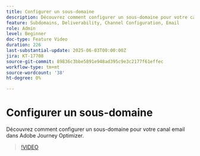 ```yaml
---
title: Configurer un sous-domaine
description: Découvrez comment configurer un sous-domaine pour votre canal email dans Adobe Journey Optimizer.
feature: Subdomains, Deliverability, Channel Configuration, Email
role: Admin
level: Beginner
doc-type: Feature Video
duration: 226
last-substantial-update: 2025-06-03T00:00:00Z
jira: KT-17708
source-git-commit: 89836c3bbe5891e948ad395c9e3c2177f61effec
workflow-type: tm+mt
source-wordcount: '38'
ht-degree: 0%

---
```



# Configurer un sous-domaine

Découvrez comment configurer un sous-domaine pour votre canal email dans Adobe Journey Optimizer.

>[!VIDEO](https://video.tv.adobe.com/v/3463227/?learn=on&enablevpops&captions=fre_fr)
